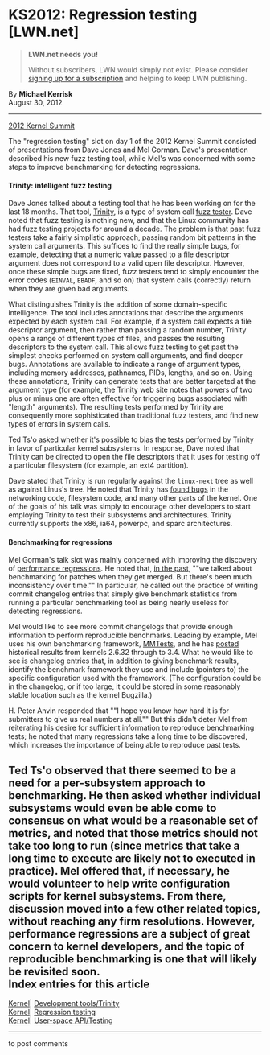 # KS2012: Regression testing [LWN.net]

> **LWN.net needs you!**
> 
> Without subscribers, LWN would simply not exist. Please consider [signing up for a subscription](/Promo/nst-nag2/subscribe) and helping to keep LWN publishing. 

By **Michael Kerrisk**  
August 30, 2012 

* * *

[2012 Kernel Summit](/Articles/KernelSummit2012/)

The "regression testing" slot on day 1 of the 2012 Kernel Summit consisted of presentations from Dave Jones and Mel Gorman. Dave's presentation described his new fuzz testing tool, while Mel's was concerned with some steps to improve benchmarking for detecting regressions.   


#### Trinity: intelligent fuzz testing

Dave Jones talked about a testing tool that he has been working on for the last 18 months. That tool, [Trinity](http://codemonkey.org.uk/projects/trinity/), is a type of system call [fuzz tester](http://en.wikipedia.org/wiki/Fuzz_testing). Dave noted that fuzz testing is nothing new, and that the Linux community has had fuzz testing projects for around a decade. The problem is that past fuzz testers take a fairly simplistic approach, passing random bit patterns in the system call arguments. This suffices to find the really simple bugs, for example, detecting that a numeric value passed to a file descriptor argument does not correspond to a valid open file descriptor. However, once these simple bugs are fixed, fuzz testers tend to simply encounter the error codes (`EINVAL`, `EBADF`, and so on) that system calls (correctly) return when they are given bad arguments. 

What distinguishes Trinity is the addition of some domain-specific intelligence. The tool includes annotations that describe the arguments expected by each system call. For example, if a system call expects a file descriptor argument, then rather than passing a random number, Trinity opens a range of different types of files, and passes the resulting descriptors to the system call. This allows fuzz testing to get past the simplest checks performed on system call arguments, and find deeper bugs. Annotations are available to indicate a range of argument types, including memory addresses, pathnames, PIDs, lengths, and so on. Using these annotations, Trinity can generate tests that are better targeted at the argument type (for example, the Trinity web site notes that powers of two plus or minus one are often effective for triggering bugs associated with "length" arguments). The resulting tests performed by Trinity are consequently more sophisticated than traditional fuzz testers, and find new types of errors in system calls. 

Ted Ts'o asked whether it's possible to bias the tests performed by Trinity in favor of particular kernel subsystems. In response, Dave noted that Trinity can be directed to open the file descriptors that it uses for testing off a particular filesystem (for example, an ext4 partition). 

Dave stated that Trinity is run regularly against the `linux-next` tree as well as against Linus's tree. He noted that Trinity has [found bugs](http://codemonkey.org.uk/projects/trinity/bugs-found.php) in the networking code, filesystem code, and many other parts of the kernel. One of the goals of his talk was simply to encourage other developers to start employing Trinity to test their subsystems and architectures. Trinity currently supports the x86, ia64, powerpc, and sparc architectures. 

#### Benchmarking for regressions

Mel Gorman's talk slot was mainly concerned with improving the discovery of [performance regressions](/Articles/509577/). He noted that, [in the past](/Articles/249054/), ""we talked about benchmarking for patches when they get merged. But there's been much inconsistency over time."" In particular, he called out the practice of writing commit changelog entries that simply give benchmark statistics from running a particular benchmarking tool as being nearly useless for detecting regressions. 

Mel would like to see more commit changelogs that provide enough information to perform reproducible benchmarks. Leading by example, Mel uses his own benchmarking framework, [MMTests](http://www.csn.ul.ie/~mel/projects/mmtests/), and he has [posted](http://thread.gmane.org/gmane.linux.kernel/1315993/focus=81491) historical results from kernels 2.6.32 through to 3.4. What he would like to see is changelog entries that, in addition to giving benchmark results, identify the benchmark framework they use and include (pointers to) the specific configuration used with the framework. (The configuration could be in the changelog, or if too large, it could be stored in some reasonably stable location such as the kernel Bugzilla.) 

H. Peter Anvin responded that ""I hope you know how hard it is for submitters to give us real numbers at all."" But this didn't deter Mel from reiterating his desire for sufficient information to reproduce benchmarking tests; he noted that many regressions take a long time to be discovered, which increases the importance of being able to reproduce past tests. 

Ted Ts'o observed that there seemed to be a need for a per-subsystem approach to benchmarking. He then asked whether individual subsystems would even be able come to consensus on what would be a reasonable set of metrics, and noted that those metrics should not take too long to run (since metrics that take a long time to execute are likely not to executed in practice). Mel offered that, if necessary, he would volunteer to help write configuration scripts for kernel subsystems. From there, discussion moved into a few other related topics, without reaching any firm resolutions. However, performance regressions are a subject of great concern to kernel developers, and the topic of reproducible benchmarking is one that will likely be revisited soon.  
Index entries for this article  
---  
[Kernel](/Kernel/Index)| [Development tools/Trinity](/Kernel/Index#Development_tools-Trinity)  
[Kernel](/Kernel/Index)| [Regression testing](/Kernel/Index#Regression_testing)  
[Kernel](/Kernel/Index)| [User-space API/Testing](/Kernel/Index#User-space_API-Testing)  
  


* * *

to post comments 

